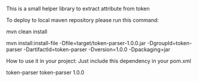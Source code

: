 This is a small helper library to extract attribute from token

To deploy to local maven repository please run this command:

mvn clean install

mvn install:install-file -Dfile=target/token-parser-1.0.0.jar -DgroupId=token-parser -DartifactId=token-parser -Dversion=1.0.0 -Dpackaging=jar

How to use it in your project: Just include this dependency in your pom.xml

 <dependency>
            <groupId>token-parser</groupId>
            <artifactId>token-parser</artifactId>
            <version>1.0.0</version>
 </dependency>
